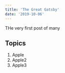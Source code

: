 ```yaml
---
title: 'The Great Gatsby'
date: '2019-10-06'
---
```


THe very first post of many

## Topics

1. Apple
2. Apple2
3. Apple3
